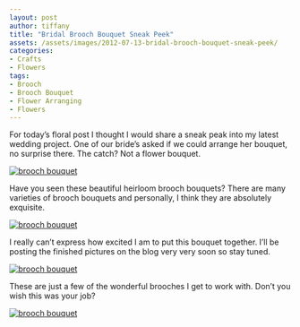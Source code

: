 ```yaml
---
layout: post
author: tiffany
title: "Bridal Brooch Bouquet Sneak Peek"
assets: /assets/images/2012-07-13-bridal-brooch-bouquet-sneak-peek/
categories: 
- Crafts
- Flowers
tags: 
- Brooch
- Brooch Bouquet
- Flower Arranging
- Flowers
---
```


For today’s floral post I thought I would share a sneak peak into my latest wedding project. One of our bride’s asked if we could arrange her bouquet, no surprise there. The catch? Not a flower bouquet.

[![brooch bouquet](jekyll_uploads/2012/07/broochbouquet-2-575x382.jpg "broochbouquet (2)")](http://www.sweetpeonies.com/2012/07/bridal-brooch-bouquet-sneak-peek/broochbouquet-2/)

Have you seen these beautiful heirloom brooch bouquets? There are many varieties of brooch bouquets and personally, I think they are absolutely exquisite.

[![brooch bouquet](jekyll_uploads/2012/07/broochbouquet-1-575x382.jpg "broochbouquet (1)")](http://www.sweetpeonies.com/2012/07/bridal-brooch-bouquet-sneak-peek/broochbouquet-1/)

I really can’t express how excited I am to put this bouquet together. I’ll be posting the finished pictures on the blog very very soon so stay tuned.

[![brooch bouquet](jekyll_uploads/2012/07/broochbouquet-3-575x382.jpg "broochbouquet (3)")](http://www.sweetpeonies.com/2012/07/bridal-brooch-bouquet-sneak-peek/broochbouquet-3/)

These are just a few of the wonderful brooches I get to work with. Don’t you wish this was your job?

[![brooch bouquet](jekyll_uploads/2012/07/broochbouquet-6-575x382.jpg "broochbouquet (6)")](http://www.sweetpeonies.com/2012/07/bridal-brooch-bouquet-sneak-peek/broochbouquet-6/)